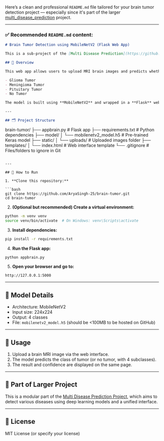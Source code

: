 Here’s a clean and professional `README.md` file tailored for your brain tumor detection project — especially since it's part of the larger [multi\_disease\_prediction](https://github.com/deoprakash/multi_disease_prediction) project.

---

### ✅ Recommended `README.md` content:

```markdown
# Brain Tumor Detection using MobileNetV2 (Flask Web App)

This is a sub-project of the [Multi Disease Prediction](https://github.com/deoprakash/multi_disease_prediction) system. It provides a simple web interface to detect brain tumors using a pre-trained MobileNetV2 deep learning model.

## 🧠 Overview

This web app allows users to upload MRI brain images and predicts whether the image indicates:

- Glioma Tumor
- Meningioma Tumor
- Pituitary Tumor
- No Tumor

The model is built using **MobileNetV2** and wrapped in a **Flask** web application.

---

## 🗂️ Project Structure

```

brain-tumor/
├── appbrain.py                # Flask app
├── requirements.txt           # Python dependencies
├── model/
│   └── mobilenetv2\_model.h5   # Pre-trained Keras model
├── static/
│   └── uploads/               # Uploaded images folder
├── templates/
│   └── index.html             # Web interface template
└── .gitignore                 # Files/folders to ignore in Git

````

---

## 🚀 How to Run

1. **Clone this repository:**

```bash
git clone https://github.com/AryaSingh-25/brain-tumor.git
cd brain-tumor
````

2. **(Optional but recommended) Create a virtual environment:**

```bash
python -m venv venv
source venv/bin/activate  # On Windows: venv\Scripts\activate
```

3. **Install dependencies:**

```bash
pip install -r requirements.txt
```

4. **Run the Flask app:**

```bash
python appbrain.py
```

5. **Open your browser and go to:**

```
http://127.0.0.1:5000
```

---

## 🧪 Model Details

* Architecture: MobileNetV2
* Input size: 224x224
* Output: 4 classes
* File: `mobilenetv2_model.h5` (should be <100MB to be hosted on GitHub)

---

## 📸 Usage

1. Upload a brain MRI image via the web interface.
2. The model predicts the class of tumor (or no tumor, with 4 subclasses).
3. The result and confidence are displayed on the same page.

---

## 🧩 Part of Larger Project

This is a modular part of the [Multi Disease Prediction Project](https://github.com/deoprakash/multi_disease_prediction), which aims to detect various diseases using deep learning models and a unified interface.

---

## 📜 License

MIT License (or specify your license)

````
